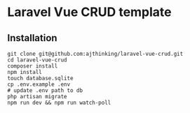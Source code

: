 # Laravel Vue CRUD template

## Installation
```
git clone git@github.com:ajthinking/laravel-vue-crud.git
cd laravel-vue-crud
composer install
npm install
touch database.sqlite
cp .env.example .env
# update .env path to db
php artisan migrate
npm run dev && npm run watch-poll

```

